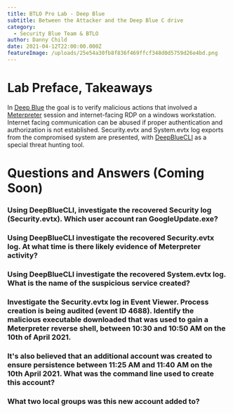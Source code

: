 ```yaml
---
title: BTLO Pro Lab - Deep Blue
subtitle: Between the Attacker and the Deep Blue C drive
category:
  - Security Blue Team & BTLO
author: Danny Child
date: 2021-04-12T22:00:00.000Z
featureImage: /uploads/25e54a30fb8f836f469ffcf348d0d5759d26e4bd.png
---
```

# **Lab Preface, Takeaways**

In [Deep Blue](https://blueteamlabs.online/home/investigation/32) the goal is to verify malicious actions that involved a [Meterpreter](https://www.offensive-security.com/metasploit-unleashed/about-meterpreter/) session and internet-facing RDP on a windows workstation. Internet facing communication can be abused if proper authentication and authorization is not established. Security.evtx and System.evtx log exports from the compromised system are presented, with [DeepBlueCLI](https://github.com/sans-blue-team/DeepBlueCLI) as a special threat hunting tool.

# **Questions and Answers (Coming Soon)**

### **Using DeepBlueCLI, investigate the recovered Security log (Security.evtx). Which user account ran GoogleUpdate.exe?**

### **Using DeepBlueCLI investigate the recovered Security.evtx log. At what time is there likely evidence of Meterpreter activity?**

### **Using DeepBlueCLI investigate the recovered System.evtx log. What is the name of the suspicious service created?**

### **Investigate the Security.evtx log in Event Viewer. Process creation is being audited (event ID 4688). Identify the malicious executable downloaded that was used to gain a Meterpreter reverse shell, between 10:30 and 10:50 AM on the 10th of April 2021.**

### **It's also believed that an additional account was created to ensure persistence between 11:25 AM and 11:40 AM on the 10th April 2021. What was the command line used to create this account?**

### **What two local groups was this new account added to?**